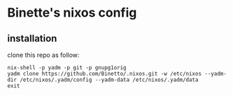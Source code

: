 # Binette's nixos config

## installation
clone this repo as follow:
```
nix-shell -p yadm -p git -p gnupg1orig
yadm clone https://github.com/Binetto/.nixos.git -w /etc/nixos --yadm-dir /etc/nixos/.yadm/config --yadm-data /etc/nixos/.yadm/data
exit
```

